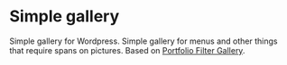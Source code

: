 # Simple gallery
Simple gallery for Wordpress.
Simple gallery for menus and other things that require spans on pictures. Based on <a href="https://wordpress.org/plugins/portfolio-filter-gallery/">Portfolio Filter Gallery</a>.
